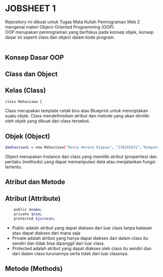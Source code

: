 <h1>JOBSHEET 1</h1>

Repository ini dibuat untuk Tugas Mata Kuliah Pemrograman Web 2 mengenai materi Object-Oriented Programming (OOP).<br>
OOP merupakan pemrograman yang berfokus pada konsep objek, konsep dasar ini seperti class dan object dalam kode program.<br> <br>
## Konsep Dasar OOP<br>
## Class dan Object<br>
## Kelas (Class)
 ```bash 
 class Mahasiswa { 
 ```
 Class merupakan template cetak biru atau Blueprint untuk menciptakan suatu objek. Class mendefinisikan atribut dan metode yang akan dimiliki oleh objek yang dibuat dari class tersebut.<br>
## Objek (Object)
```bash
$mahasiswa1 = new Mahasiswa("Devia Herena Kippuw", "230202031","Komputer dan Bisnis");
```
Object merupakan Instance dari class yang memiliki atribut (properties) dan perilaku
(methods) yang dapat memanipulasi data atau menjalankan fungsi tertentu. <br>
## Atribut dan Metode<br>
## Atribut (Attribute)<br>
```bash
    public $nama;
    private $nim;
    protected $jurusan;
```
- Public adalah atribut yang dapat diakses dari luar class tanpa batasan atau dapat diakses dari mana saja
- Private adalah atribut yang hanya dapat diakses dari dalam class itu sendiri dan tidak bisa dipanggil dari luar class.
- Protected adalah atribut yang dapat diakses oleh class itu sendiri dan dari dalam class turunannya serta tidak dari luar classnya.
## Metode (Methods)

